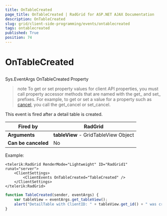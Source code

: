 ```yaml
---
title: OnTableCreated
page_title: OnTableCreated | RadGrid for ASP.NET AJAX Documentation
description: OnTableCreated
slug: grid/client-side-programming/events/ontablecreated
tags: ontablecreated
published: True
position: 74
---
```


# OnTableCreated



## 

Sys.EventArgs OnTableCreated Property

>note To get or set property values for client API properties, you must call property accessor methods that are named with the get_ and set_ prefixes. For example, to get or set a value for a property such as [cancel](http://msdn.microsoft.com/en-us/library/bb310859.aspx), you call the get_cancel or set_cancel.
>


This event is fired after a detail table is created.


|  **Fired by**  | RadGrid |
| ------ | ------ |
| **Arguments** | **tableView** - GridTableView Object|
| **Can be canceled** |No|

Example:

````ASP.NET
<telerik:RadGrid RenderMode="Lightweight" ID="RadGrid1" runat="server">
    <ClientSettings>
        <ClientEvents OnTableCreated="TableCreated" />
    </ClientSettings>
</telerik:RadGrid>
````



````JavaScript
function TableCreated(sender, eventArgs) {
    var tableView = eventArgs.get_tableView();
    alert("DetailTable with ClientID: " + tableView.get_id() + " was created");
}
````


